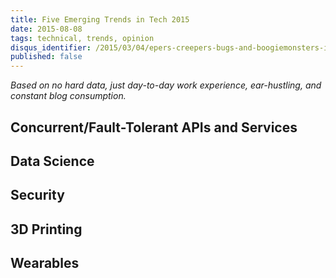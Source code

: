 ```yaml
---
title: Five Emerging Trends in Tech 2015
date: 2015-08-08
tags: technical, trends, opinion
disqus_identifier: /2015/03/04/epers-creepers-bugs-and-boogiemonsters-in-the-erlang-toolchain.html
published: false
---
```

*Based on no hard data, just day-to-day work experience, ear-hustling, and constant blog consumption.*

## Concurrent/Fault-Tolerant APIs and Services

## Data Science

## Security

## 3D Printing

## Wearables
